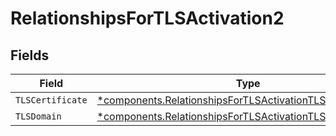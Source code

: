 # RelationshipsForTLSActivation2


## Fields

| Field                                                                                                                                       | Type                                                                                                                                        | Required                                                                                                                                    | Description                                                                                                                                 |
| ------------------------------------------------------------------------------------------------------------------------------------------- | ------------------------------------------------------------------------------------------------------------------------------------------- | ------------------------------------------------------------------------------------------------------------------------------------------- | ------------------------------------------------------------------------------------------------------------------------------------------- |
| `TLSCertificate`                                                                                                                            | [*components.RelationshipsForTLSActivationTLSCertificateInput](../../models/components/relationshipsfortlsactivationtlscertificateinput.md) | :heavy_minus_sign:                                                                                                                          | N/A                                                                                                                                         |
| `TLSDomain`                                                                                                                                 | [*components.RelationshipsForTLSActivationTLSDomainInput](../../models/components/relationshipsfortlsactivationtlsdomaininput.md)           | :heavy_minus_sign:                                                                                                                          | N/A                                                                                                                                         |